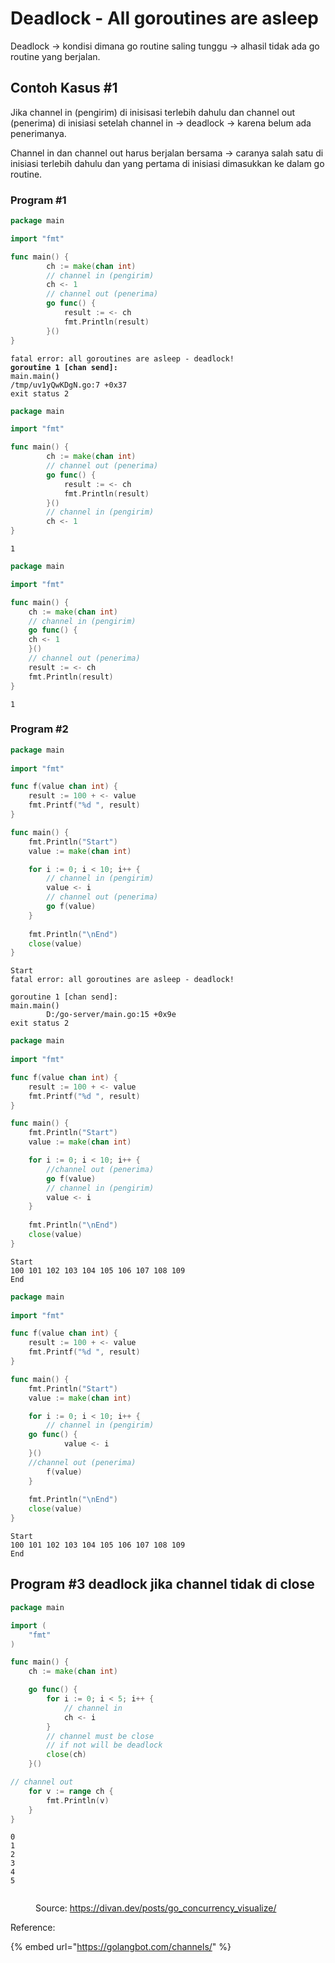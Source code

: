 # Deadlock - All goroutines are asleep

Deadlock -> kondisi dimana go routine saling tunggu -> alhasil tidak ada go routine yang berjalan.

## Contoh Kasus #1

Jika channel in (pengirim) di inisisasi terlebih dahulu dan channel out (penerima) di inisiasi setelah channel in -> deadlock -> karena belum ada penerimanya.

Channel in dan channel out harus berjalan bersama -> caranya salah satu di inisiasi terlebih dahulu dan yang pertama di inisiasi dimasukkan ke dalam go routine.

### Program #1

```go
package main

import "fmt"

func main() {
        ch := make(chan int)
        // channel in (pengirim)
        ch <- 1
        // channel out (penerima)
        go func() {
            result := <- ch
            fmt.Println(result)
        }()
}
```

<pre><code>fatal error: all goroutines are asleep - deadlock!
<strong>goroutine 1 [chan send]:
</strong>main.main()
/tmp/uv1yQwKDgN.go:7 +0x37
exit status 2
</code></pre>

```go
package main

import "fmt"

func main() {
        ch := make(chan int)
        // channel out (penerima)
        go func() {
            result := <- ch
            fmt.Println(result)
        }()
        // channel in (pengirim)
        ch <- 1
}
```

```
1
```

```go
package main

import "fmt"

func main() {
    ch := make(chan int)
    // channel in (pengirim)
    go func() {
	ch <- 1
    }()
    // channel out (penerima)
    result := <- ch
    fmt.Println(result)
}
```

```
1
```

### Program #2

```go
package main
  
import "fmt"

func f(value chan int) {
    result := 100 + <- value
    fmt.Printf("%d ", result)
}

func main() {
    fmt.Println("Start")
    value := make(chan int)

    for i := 0; i < 10; i++ {
        // channel in (pengirim)
        value <- i
        // channel out (penerima)
        go f(value)
    }
    
    fmt.Println("\nEnd")
    close(value)
}
```

```
Start
fatal error: all goroutines are asleep - deadlock!

goroutine 1 [chan send]:
main.main()
        D:/go-server/main.go:15 +0x9e
exit status 2
```

```go
package main
  
import "fmt"

func f(value chan int) {
    result := 100 + <- value
    fmt.Printf("%d ", result)
}

func main() {
    fmt.Println("Start")
    value := make(chan int)

    for i := 0; i < 10; i++ {
        //channel out (penerima)
        go f(value)
        // channel in (pengirim)
        value <- i
    }
    
    fmt.Println("\nEnd")
    close(value)
}
```

```
Start
100 101 102 103 104 105 106 107 108 109 
End
```

```go
package main
  
import "fmt"

func f(value chan int) {
    result := 100 + <- value
    fmt.Printf("%d ", result)
}

func main() {
    fmt.Println("Start")
    value := make(chan int)

    for i := 0; i < 10; i++ {
        // channel in (pengirim)
	go func() {
	        value <- i
	}()
	//channel out (penerima)
        f(value)
    }
    
    fmt.Println("\nEnd")
    close(value)
}
```

```
Start
100 101 102 103 104 105 106 107 108 109 
End
```

## Program #3 deadlock jika channel tidak di close

```go
package main

import (
    "fmt"
)

func main() {
    ch := make(chan int)

    go func() {
        for i := 0; i < 5; i++ {
			// channel in
            ch <- i
        }
		// channel must be close
		// if not will be deadlock
        close(ch)
    }()

// channel out
    for v := range ch {
        fmt.Println(v)
    }
}

```

```
0
1
2
3
4
5
```



<figure><img src="https://divan.dev/demos/gifs/hello.gif" alt=""><figcaption><p>Source: <a href="https://divan.dev/posts/go_concurrency_visualize/">https://divan.dev/posts/go_concurrency_visualize/</a></p></figcaption></figure>

Reference:

{% embed url="https://golangbot.com/channels/" %}

